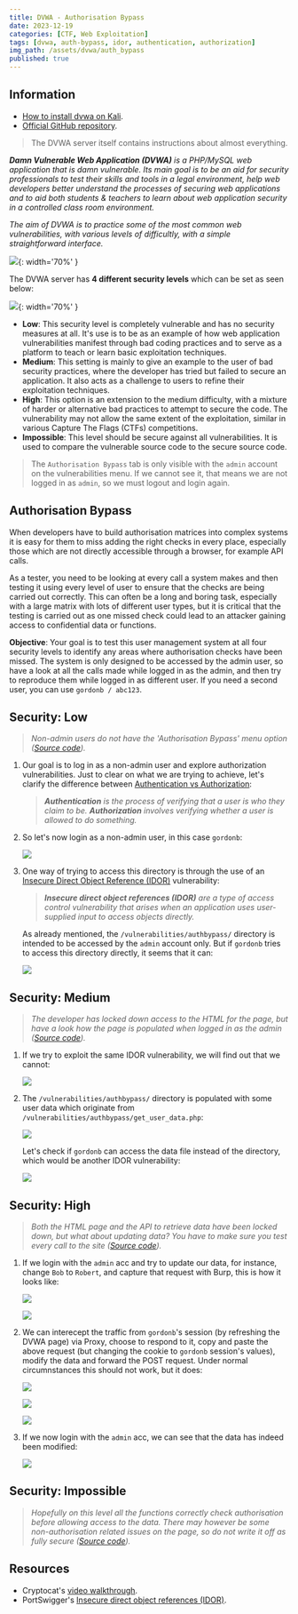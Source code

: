 ```yaml
---
title: DVWA - Authorisation Bypass
date: 2023-12-19
categories: [CTF, Web Exploitation]
tags: [dvwa, auth-bypass, idor, authentication, authorization]
img_path: /assets/dvwa/auth_bypass
published: true
---
```


## Information

- [How to install dvwa on Kali](https://www.kali.org/tools/dvwa/).
- [Official GitHub repository](https://github.com/digininja/DVWA).

> The DVWA server itself contains instructions about almost everything.

_**Damn Vulnerable Web Application (DVWA)** is a PHP/MySQL web application that is damn vulnerable. Its main goal is to be an aid for security professionals to test their skills and tools in a legal environment, help web developers better understand the processes of securing web applications and to aid both students & teachers to learn about web application security in a controlled class room environment._

_The aim of DVWA is to practice some of the most common web vulnerabilities, with various levels of difficultly, with a simple straightforward interface._

![](dvwa_home.png){: width='70%' }

The DVWA server has **4 different security levels** which can be set as seen below:

![](security_levels.png){: width='70%' }

- **Low**: This security level is completely vulnerable and has no security measures at all. It's use is to be as an example of how web application vulnerabilities manifest through bad coding practices and to serve as a platform to teach or learn basic exploitation techniques.
- **Medium**: This setting is mainly to give an example to the user of bad security practices, where the developer has tried but failed to secure an application. It also acts as a challenge to users to refine their exploitation techniques.
- **High**: This option is an extension to the medium difficulty, with a mixture of harder or alternative bad practices to attempt to secure the code. The vulnerability may not allow the same extent of the exploitation, similar in various Capture The Flags (CTFs) competitions.
- **Impossible**: This level should be secure against all vulnerabilities. It is used to compare the vulnerable source code to the secure source code.

> The `Authorisation Bypass` tab is only visible with the `admin` account on the vulnerabilities menu. If we cannot see it, that means we are not logged in as `admin`, so we must logout and login again.

## Authorisation Bypass

When developers have to build authorisation matrices into complex systems it is easy for them to miss adding the right checks in every place, especially those which are not directly accessible through a browser, for example API calls.

As a tester, you need to be looking at every call a system makes and then testing it using every level of user to ensure that the checks are being carried out correctly. This can often be a long and boring task, especially with a large matrix with lots of different user types, but it is critical that the testing is carried out as one missed check could lead to an attacker gaining access to confidential data or functions.

**Objective**: Your goal is to test this user management system at all four security levels to identify any areas where authorisation checks have been missed. The system is only designed to be accessed by the admin user, so have a look at all the calls made while logged in as the admin, and then try to reproduce them while logged in as different user. If you need a second user, you can use `gordonb / abc123`.

## Security: Low
> _Non-admin users do not have the 'Authorisation Bypass' menu option ([Source code](https://github.com/CSpanias/cspanias.github.io/blob/main/assets/dvwa/auth_bypass/auth_bypass_low_source.php))._

1. Our goal is to log in as a non-admin user and explore authorization vulnerabilities. Just to clear on what we are trying to achieve, let's clarify the difference between [Authentication vs Authorization](https://portswigger.net/web-security/authentication#what-is-the-difference-between-authentication-and-authorization):

    > _**Authentication** is the process of verifying that a user is who they claim to be. **Authorization** involves verifying whether a user is allowed to do something._

2. So let's now login as a non-admin user, in this case `gordonb`:

    ![](gordon_login.png)

3. One way of trying to access this directory is through the use of an [Insecure Direct Object Reference (IDOR)](https://portswigger.net/web-security/access-control/idor) vulnerability:

    > _**Insecure direct object references (IDOR)** are a type of access control vulnerability that arises when an application uses user-supplied input to access objects directly._

    As already mentioned, the `/vulnerabilities/authbypass/` directory is intended to be accessed by the `admin` account only. But if `gordonb` tries to access this directory directly, it seems that it can: 

    ![](low_dir.png)

## Security: Medium
> _The developer has locked down access to the HTML for the page, but have a look how the page is populated when logged in as the admin ([Source code](https://github.com/CSpanias/cspanias.github.io/blob/main/assets/dvwa/auth_bypass/auth_bypass_medium_source.php))._

1. If we try to exploit the same IDOR vulnerability, we will find out that we cannot:

    ![](med_unauth.png)

2. The `/vulnerabilities/authbypass/` directory is populated with some user data which originate from `/vulnerabilities/authbypass/get_user_data.php`:

    ![](med_admin_data.png)

    Let's check if `gordonb` can access the data file instead of the directory, which would be another IDOR vulnerability:

    ![](med_gordon_access.png)

## Security: High
> _Both the HTML page and the API to retrieve data have been locked down, but what about updating data? You have to make sure you test every call to the site ([Source code](https://github.com/CSpanias/cspanias.github.io/blob/main/assets/dvwa/auth_bypass/auth_bypass_high_source.php))._

1. If we login with the `admin` acc and try to update our data, for instance, change `Bob` to `Robert`, and capture that request with Burp, this is how it looks like:

    ![](high_update_robert.png)

    ![](high_admin_update_request.png)

2. We can interecept the traffic from `gordonb`'s session (by refreshing the DVWA page) via Proxy, choose to respond to it, copy and paste the above request (but changing the cookie to `gordonb` session's values), modify the data and forward the POST request. Under normal circumnstances this should not work, but it does:

    ![](high_gordon_intercept.png)

    ![](high_gordon_mod_request.png)

    ![](high_gordon_mod_request1.png)

3. If we now login with the `admin` acc, we can see that the data has indeed been modified:

    ![](high_data_changed.png)

## Security: Impossible
> _Hopefully on this level all the functions correctly check authorisation before allowing access to the data. There may however be some non-authorisation related issues on the page, so do not write it off as fully secure ([Source code](https://github.com/CSpanias/cspanias.github.io/blob/main/assets/dvwa/auth_bypass/auth_bypass_impossible_source.php))._

## Resources

- Cryptocat's [video walkthrough](https://www.youtube.com/watch?v=Qcgu34eWQa4&list=PLHUKi1UlEgOJLPSFZaFKMoexpM6qhOb4Q&index=17&t=68s).
- PortSwigger's [Insecure direct object references (IDOR)](https://portswigger.net/web-security/access-control/idor).